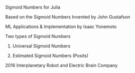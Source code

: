 Sigmoid Numbers for Julia

Based on the Sigmoid Numbers Invented by John Gustafson

ML Applications & Implementation by Isaac Yonemoto


Two types of Sigmoid Numbers

1.  Universal Sigmoid Numbers

2.  Estimated Sigmoid Numbers (Posits)




2016 Interplanetary Robot and Electric Brain Company
